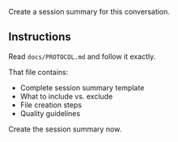 Create a session summary for this conversation.

## Instructions

Read `docs/PROTOCOL.md` and follow it exactly.

That file contains:
- Complete session summary template
- What to include vs. exclude
- File creation steps
- Quality guidelines

Create the session summary now.

